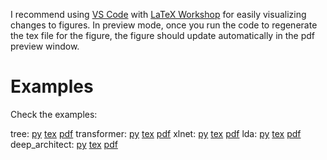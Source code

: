 

<!--
basic examples
slides;


 -->

I recommend using [VS Code](https://code.visualstudio.com) with
[LaTeX Workshop](https://marketplace.visualstudio.com/items?itemName=James-Yu.latex-workshop) for easily visualizing changes to figures. In preview mode, once you run the code to regenerate the tex file for the figure, the figure should update automatically in the pdf preview window.


# Examples

Check the examples:

tree: [py](https://github.com/negrinho/sane_tikz/blob/master/examples/tree.py) [tex](https://github.com/negrinho/sane_tikz/blob/master/examples/tree.tex) [pdf](https://github.com/negrinho/sane_tikz/blob/master/examples/tree.pdf)
transformer: [py](https://github.com/negrinho/sane_tikz/blob/master/examples/transformer.py) [tex](https://github.com/negrinho/sane_tikz/blob/master/examples/transformer.tex) [pdf](https://github.com/negrinho/sane_tikz/blob/master/examples/transformer.pdf)
xlnet: [py](https://github.com/negrinho/sane_tikz/blob/master/examples/xlnet.py) [tex](https://github.com/negrinho/sane_tikz/blob/master/examples/xlnet.tex) [pdf](https://github.com/negrinho/sane_tikz/blob/master/examples/xlnet.pdf)
lda: [py](https://github.com/negrinho/sane_tikz/blob/master/examples/lda.py) [tex](https://github.com/negrinho/sane_tikz/blob/master/examples/lda.tex) [pdf](https://github.com/negrinho/sane_tikz/blob/master/examples/lda.pdf)
deep_architect: [py](https://github.com/negrinho/sane_tikz/blob/master/examples/deep_architect.py) [tex](https://github.com/negrinho/sane_tikz/blob/master/examples/deep_architect.tex) [pdf](https://github.com/negrinho/sane_tikz/blob/master/examples/deep_architect.pdf)
